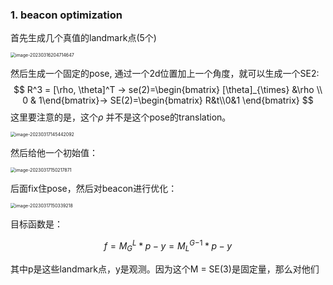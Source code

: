 ### 1. beacon optimization

首先生成几个真值的landmark点(5个)

<img src="/home/junwangcas/Documents/working/typora_imgs/2023/se2_test/image-20230316204714647.png" alt="image-20230316204714647" style="zoom: 50%;" />

然后生成一个固定的pose, 通过一个2d位置加上一个角度，就可以生成一个SE2:  
$$
R^3 = [\rho, \theta]^T -> se(2)=\begin{bmatrix} [\theta]_{\times} &\rho \\ 0 & 1\end{bmatrix}-> SE(2)=\begin{bmatrix} R&t\\0&1 \end{bmatrix}
$$
这里要注意的是，这个$\rho$ 并不是这个pose的translation。

<img src="/home/junwangcas/Documents/working/typora_imgs/2023/se2_test/image-20230317145442092.png" alt="image-20230317145442092" style="zoom: 50%;" />

然后给他一个初始值：

<img src="/home/junwangcas/Documents/working/typora_imgs/2023/se2_test/image-20230317150217871.png" alt="image-20230317150217871" style="zoom:50%;" />

后面fix住pose，然后对beacon进行优化：

<img src="/home/junwangcas/Documents/working/typora_imgs/2023/se2_test/image-20230317150339218.png" alt="image-20230317150339218" style="zoom:50%;" />

目标函数是：

$$f = M_G^L*p - y = {M_L^G}^{-1}*p - y$$

其中p是这些landmark点，y是观测。因为这个M = SE(3)是固定量，那么对他们





















